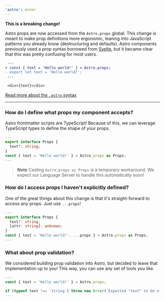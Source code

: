 ```yaml
---
'astro': minor
---
```


**This is a breaking change!**

Astro props are now accessed from the `Astro.props` global. This change is meant to make prop definitions more ergonomic, leaning into JavaScript patterns you already know (destructuring and defaults). Astro components previously used a prop syntax borrowed from [Svelte](https://svelte.dev/docs#1_export_creates_a_component_prop), but it became clear that this was pretty confusing for most users.

```diff
 ---
+ const { text = 'Hello world!' } = Astro.props;
- export let text = 'Hello world!';
 ---

 <div>{text}</div>
```

[Read more about the `.astro` syntax](https://github.com/snowpackjs/astro/blob/main/docs/syntax.md#data-and-props)

---

### How do I define what props my component accepts?

Astro frontmatter scripts are TypeScript! Because of this, we can leverage TypeScript types to define the shape of your props.

```ts
---
export interface Props {
  text?: string;
}
const { text = 'Hello world!' } = Astro.props as Props;
---
```

> **Note** Casting `Astro.props as Props` is a temporary workaround. We expect our Language Server to handle this automatically soon!

### How do I access props I haven't explicitly defined?

One of the great things about this change is that it's straight-forward to access _any_ props. Just use `...props`!

```ts
---
export interface Props {
  text?: string;
  [attr: string]: unknown;
}
const { text = 'Hello world!', ...props } = Astro.props as Props;
---
```

### What about prop validation?

We considered building prop validation into Astro, but decided to leave that implementation up to you! This way, you can use any set of tools you like.

```ts
---
const { text = 'Hello world!' } = Astro.props;

if (typeof text !== 'string') throw new Error(`Expected "text" to be of type "string" but recieved "${typeof string}"!`);
---
```
